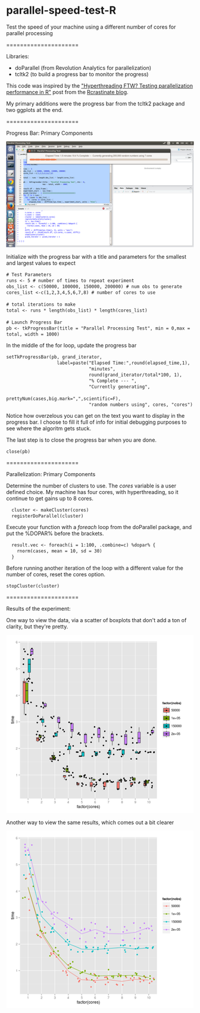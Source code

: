 parallel-speed-test-R
=====================

Test the speed of your machine using a different number of cores for parallel processing

=====================

Libraries:
 - doParallel (from Revolution Analytics for parallelization)
 - tcltk2 (to build a progress bar to monitor the progress)

This code was inspired by the <a href="http://rcrastinate.blogspot.com/2014/03/hyperthreading-ftw-testing.html">"Hyperthreading FTW? Testing parallelization performance in R"</a> post from the <a href="http://rcrastinate.blogspot.com/">Rcrastinate blog</a>.

My primary additions were the progress bar from the tcltk2 package and two ggplots at the end.

=====================

Progress Bar: Primary Components

<img src="http://github.com/benporter/parallel-speed-test-R/blob/master/parallelscreenshot.jpeg.png?raw=true" alt="Progress Bar" title="Progress Bar" />

Initialize with the progress bar with a title and parameters for the smallest and largest values to expect

    # Test Parameters
    runs <- 5 # number of times to repeat experiment
    obs_list <- c(50000, 100000, 150000, 200000) # num obs to generate
    cores_list <-c(1,2,3,4,5,6,7,8) # number of cores to use

    # total iterations to make
    total <- runs * length(obs_list) * length(cores_list)

    # Launch Progress Bar
    pb <- tkProgressBar(title = "Parallel Processing Test", min = 0,max = total, width = 1000)
    
In the middle of the for loop, update the progress bar

    setTkProgressBar(pb, grand_iterator, 
                       label=paste("Elapsed Time:",round(elapsed_time,1),
                                   "minutes",
                                   round(grand_iterator/total*100, 1),
                                   "% Complete --- ",
                                   "Currently generating",
                                   prettyNum(cases,big.mark=",",scientific=F),
                                   "random numbers using", cores, "cores")

Notice how overzelous you can get on the text you want to display in the progress bar.  I choose to fill it full of info for initial debugging purposes to see where the algoritm gets stuck.

The last step is to close the progress bar when you are done.

    close(pb)
    
=====================

Parallelization:  Primary Components

Determine the number of clusters to use.  The <i>cores</i> variable is a user defined choice.  My machine has four cores, with hyperthreading, so it continue to get gains up to 8 cores.

      cluster <- makeCluster(cores)
      registerDoParallel(cluster)
      
Execute your function with a <i>foreach</i> loop from the doParallel package, and put the %DOPAR% before the brackets.

      result.vec <- foreach(i = 1:100, .combine=c) %dopar% {
        rnorm(cases, mean = 10, sd = 30)
      }

Before running another iteration of the loop with a different value for the number of cores, reset the cores option.

    stopCluster(cluster)

=====================

Results of the experiment:

One way to view the data, via a scatter of boxplots that don't add a ton of clarity, but they're pretty.

<img src="https://github.com/benporter/parallel-speed-test-R/blob/master/boxplot.png?raw=true" alt="Box Plot" title="Box Plot" />

Another way to view the same results, which comes out a bit clearer

<img src="https://github.com/benporter/parallel-speed-test-R/blob/master/linechart.png?raw=true" alt="Line Chart" title="Line Chart" />

